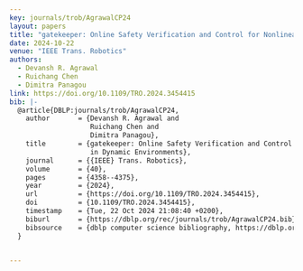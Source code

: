 ```yaml
---
key: journals/trob/AgrawalCP24
layout: papers
title: "gatekeeper: Online Safety Verification and Control for Nonlinear Systems in Dynamic Environments."
date: 2024-10-22
venue: "IEEE Trans. Robotics"
authors:
  - Devansh R. Agrawal
  - Ruichang Chen
  - Dimitra Panagou
link: https://doi.org/10.1109/TRO.2024.3454415
bib: |-
  @article{DBLP:journals/trob/AgrawalCP24,
    author       = {Devansh R. Agrawal and
                    Ruichang Chen and
                    Dimitra Panagou},
    title        = {gatekeeper: Online Safety Verification and Control for Nonlinear Systems
                    in Dynamic Environments},
    journal      = {{IEEE} Trans. Robotics},
    volume       = {40},
    pages        = {4358--4375},
    year         = {2024},
    url          = {https://doi.org/10.1109/TRO.2024.3454415},
    doi          = {10.1109/TRO.2024.3454415},
    timestamp    = {Tue, 22 Oct 2024 21:08:40 +0200},
    biburl       = {https://dblp.org/rec/journals/trob/AgrawalCP24.bib},
    bibsource    = {dblp computer science bibliography, https://dblp.org}
  }


---
```

